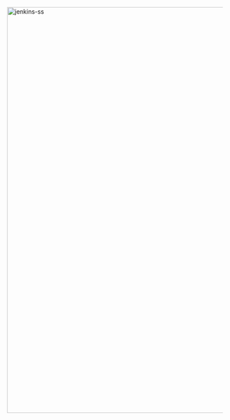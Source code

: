 <img width="948" alt="jenkins-ss" src="https://github.com/anshuhtwt/CI-CD-using-Jenkins-and-ArgoCD-into-EKS-for-microservices/assets/95365748/a1694930-f569-49f5-a497-bb43c9aad561">
